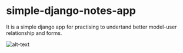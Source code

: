 # simple-django-notes-app
It is a simple django app for practising to undertand better model-user relationship and forms.

![alt-text](https://i.hizliresim.com/rnQ0p1.gif)
